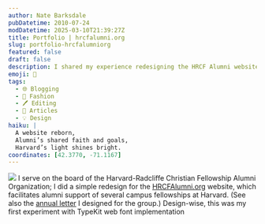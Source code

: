 ```yaml
---
author: Nate Barksdale
pubDatetime: 2010-07-24
modDatetime: 2025-03-10T21:39:27Z
title: Portfolio | hrcfalumni.org
slug: portfolio-hrcfalumniorg
featured: false
draft: false
description: I shared my experience redesigning the HRCF Alumni website to support Harvard campus fellowships.
emoji: 🎨
tags:
  - 🌐 Blogging
  - 👔 Fashion
  - 🖊️ Editing
  - 📖 Articles
  - 💡 Design
haiku: |
  A website reborn,  
  Alumni’s shared faith and goals,  
  Harvard’s light shines bright.
coordinates: [42.3770, -71.1167]
---
```


![](@assets/images/clip_hrcfalumni.jpg) I serve on the board of the Harvard-Radcliffe Christian Fellowship Alumni Organization; I did a simple redesign for the [HRCFAlumni.org](http://web.archive.org/web/20170610041943/http://hrcfalumni.org/) website, which facilitates alumni support of several campus fellowships at Harvard. (See also the [annual letter](https://www.natebarksdale.com/n/276) I designed for the group.) Design-wise, this was my first experiment with TypeKit web font implementation

